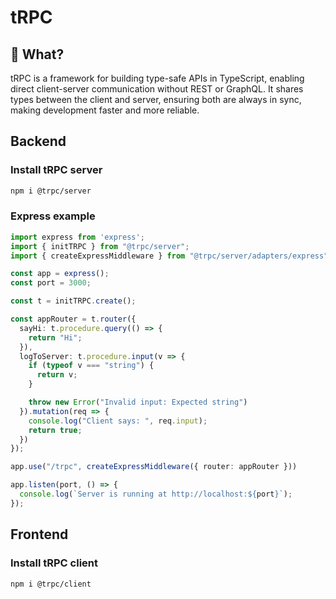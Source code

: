 # tRPC
## 🧠 What?
tRPC is a framework for building type-safe APIs in TypeScript, enabling direct client-server communication without REST or GraphQL. It shares types between the client and server, ensuring both are always in sync, making development faster and more reliable.

## Backend

### Install tRPC server
```sh
npm i @trpc/server
```

### Express example
```ts
import express from 'express';
import { initTRPC } from "@trpc/server";
import { createExpressMiddleware } from "@trpc/server/adapters/express";

const app = express();
const port = 3000;

const t = initTRPC.create();

const appRouter = t.router({
  sayHi: t.procedure.query(() => {
    return "Hi";
  }),
  logToServer: t.procedure.input(v => {
    if (typeof v === "string") {
      return v;
    }

    throw new Error("Invalid input: Expected string")
  }).mutation(req => {
    console.log("Client says: ", req.input);
    return true;
  })
});

app.use("/trpc", createExpressMiddleware({ router: appRouter }))

app.listen(port, () => {
  console.log(`Server is running at http://localhost:${port}`);
});
```

## Frontend

### Install tRPC client
```sh
npm i @trpc/client
```